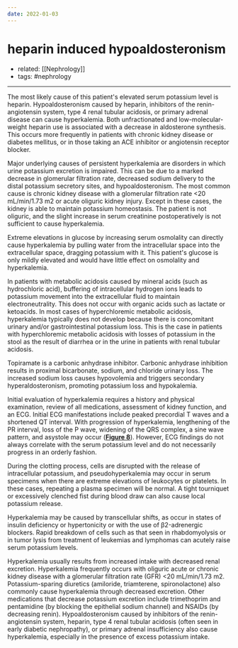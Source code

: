 ```yaml
---
date: 2022-01-03
---
```


# heparin induced hypoaldosteronism

- related: [[Nephrology]]
- tags: #nephrology
---

The most likely cause of this patient's elevated serum potassium level is heparin. Hypoaldosteronism caused by heparin, inhibitors of the renin-angiotensin system, type 4 renal tubular acidosis, or primary adrenal disease can cause hyperkalemia. Both unfractionated and low-molecular-weight heparin use is associated with a decrease in aldosterone synthesis. This occurs more frequently in patients with chronic kidney disease or diabetes mellitus, or in those taking an ACE inhibitor or angiotensin receptor blocker.

Major underlying causes of persistent hyperkalemia are disorders in which urine potassium excretion is impaired. This can be due to a marked decrease in glomerular filtration rate, decreased sodium delivery to the distal potassium secretory sites, and hypoaldosteronism. The most common cause is chronic kidney disease with a glomerular filtration rate <20 mL/min/1.73 m2 or acute oliguric kidney injury. Except in these cases, the kidney is able to maintain potassium homeostasis. The patient is not oliguric, and the slight increase in serum creatinine postoperatively is not sufficient to cause hyperkalemia.

Extreme elevations in glucose by increasing serum osmolality can directly cause hyperkalemia by pulling water from the intracellular space into the extracellular space, dragging potassium with it. This patient's glucose is only mildly elevated and would have little effect on osmolality and hyperkalemia.

In patients with metabolic acidosis caused by mineral acids (such as hydrochloric acid), buffering of intracellular hydrogen ions leads to potassium movement into the extracellular fluid to maintain electroneutrality. This does not occur with organic acids such as lactate or ketoacids. In most cases of hyperchloremic metabolic acidosis, hyperkalemia typically does not develop because there is concomitant urinary and/or gastrointestinal potassium loss. This is the case in patients with hyperchloremic metabolic acidosis with losses of potassium in the stool as the result of diarrhea or in the urine in patients with renal tubular acidosis.

Topiramate is a carbonic anhydrase inhibitor. Carbonic anhydrase inhibition results in proximal bicarbonate, sodium, and chloride urinary loss. The increased sodium loss causes hypovolemia and triggers secondary hyperaldosteronism, promoting potassium loss and hypokalemia.

Initial evaluation of hyperkalemia requires a history and physical examination, review of all medications, assessment of kidney function, and an ECG. Initial ECG manifestations include peaked precordial T waves and a shortened QT interval. With progression of hyperkalemia, lengthening of the PR interval, loss of the P wave, widening of the QRS complex, a sine wave pattern, and asystole may occur (**[Figure 8](https://mksap18.acponline.org/app/topics/np/figures/mk18_b_np_f08)**). However, ECG findings do not always correlate with the serum potassium level and do not necessarily progress in an orderly fashion.

During the clotting process, cells are disrupted with the release of intracellular potassium, and pseudohyperkalemia may occur in serum specimens when there are extreme elevations of leukocytes or platelets. In these cases, repeating a plasma specimen will be normal. A tight tourniquet or excessively clenched fist during blood draw can also cause local potassium release.

Hyperkalemia may be caused by transcellular shifts, as occur in states of insulin deficiency or hypertonicity or with the use of β2-adrenergic blockers. Rapid breakdown of cells such as that seen in rhabdomyolysis or in tumor lysis from treatment of leukemias and lymphomas can acutely raise serum potassium levels.

Hyperkalemia usually results from increased intake with decreased renal excretion. Hyperkalemia frequently occurs with oliguric acute or chronic kidney disease with a glomerular filtration rate (GFR) <20 mL/min/1.73 m2. Potassium-sparing diuretics (amiloride, triamterene, spironolactone) also commonly cause hyperkalemia through decreased excretion. Other medications that decrease potassium excretion include trimethoprim and pentamidine (by blocking the epithelial sodium channel) and NSAIDs (by decreasing renin). Hypoaldosteronism caused by inhibitors of the renin-angiotensin system, heparin, type 4 renal tubular acidosis (often seen in early diabetic nephropathy), or primary adrenal insufficiency also cause hyperkalemia, especially in the presence of excess potassium intake.

